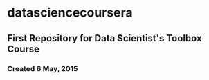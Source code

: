 # datasciencecoursera
## First Repository for Data Scientist's Toolbox Course
### Created 6 May, 2015
